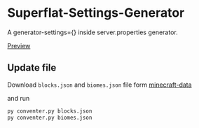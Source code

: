 # Superflat-Settings-Generator
A generator-settings={} inside server.properties generator.

[Preview](https://xingyantw.github.io/Superflat-Settings-Generator/)

## Update file
Download `blocks.json` and `biomes.json` file form [minecraft-data](https://github.com/PrismarineJS/minecraft-data/)

and run

```py
py conventer.py blocks.json
py conventer.py biomes.json
```
